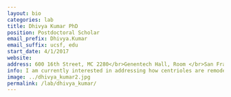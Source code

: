 ```yaml
---
layout: bio
categories: lab
title: Dhivya Kumar PhD
position: Postdoctoral Scholar
email_prefix: Dhivya.Kumar
email_suffix: ucsf, edu
start_date: 4/1/2017
website:
address: 600 16th Street, MC 2280</br>Genentech Hall, Room </br>San Francisco, CA 94158-</br>
info: I am currently interested in addressing how centrioles are remodeled, particularly by centriolar satellites, to regulate cilium assembly.
image: ../dhivya_kumar2.jpg
permalink: /lab/dhivya_kumar/
---
```


